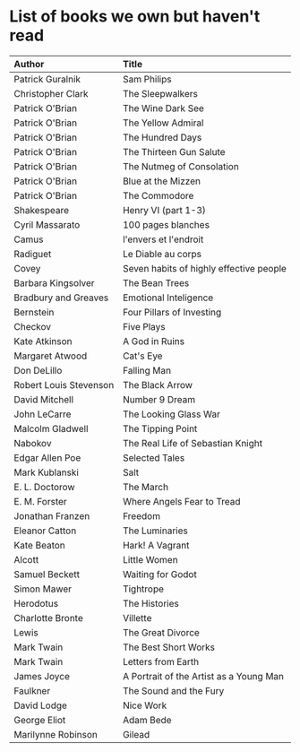 # List of books we own but haven't read

Author | Title 
:------ |:------
Patrick Guralnik | Sam Philips
Christopher Clark | The Sleepwalkers
Patrick O'Brian | The Wine Dark See
Patrick O'Brian | The Yellow Admiral
Patrick O'Brian | The Hundred Days
Patrick O'Brian | The Thirteen Gun Salute
Patrick O'Brian | The Nutmeg of Consolation
Patrick O'Brian | Blue at the Mizzen
Patrick O'Brian | The Commodore
Shakespeare | Henry VI (part 1-3)
Cyril Massarato | 100 pages blanches
Camus | l'envers et l'endroit
Radiguet | Le Diable au corps
Covey | Seven habits of highly effective people
Barbara Kingsolver | The Bean Trees
Bradbury and Greaves | Emotional Inteligence
Bernstein | Four Pillars of Investing
Checkov | Five Plays
Kate Atkinson | A God in Ruins
Margaret Atwood | Cat's Eye
Don DeLillo | Falling Man
Robert Louis Stevenson | The Black Arrow
David Mitchell | Number 9 Dream
John LeCarre | The Looking Glass War
Malcolm Gladwell | The Tipping Point
Nabokov | The Real Life of Sebastian Knight
Edgar Allen Poe | Selected Tales
Mark Kublanski | Salt
E. L. Doctorow | The March
E. M. Forster | Where Angels Fear to Tread
Jonathan Franzen | Freedom
Eleanor Catton | The Luminaries
Kate Beaton | Hark! A Vagrant
Alcott | Little Women
Samuel Beckett | Waiting for Godot
Simon Mawer | Tightrope
Herodotus | The Histories
Charlotte Bronte | Villette
Lewis | The Great Divorce
Mark Twain | The Best Short Works
Mark Twain | Letters from Earth
James Joyce | A Portrait of the Artist as a Young Man
Faulkner | The Sound and the Fury
David Lodge | Nice Work
George Eliot | Adam Bede
Marilynne Robinson | Gilead
